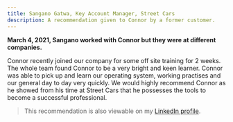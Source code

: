 ```yaml
---
title: Sangano Gatwa, Key Account Manager, Street Cars
description: A recommendation given to Connor by a former customer.
---
```


**March 4, 2021, Sangano worked with Connor but they were at different companies.**

Connor recently joined our company for some off site training for 2 weeks. The whole team found Connor to be a very bright and keen learner. Connor was able to pick up and learn our operating system, working practises and our general day to day very quickly. We would highly recommend Connor as he showed from his time at Street Cars that he possesses the tools to become a successful professional.

> This recommendation is also viewable on my [LinkedIn profile](https://www.linkedin.com/in/connor-partington/).